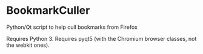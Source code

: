 # BookmarkCuller
Python/Qt script to help cull bookmarks from Firefox

Requires Python 3.
Requires pyqt5 (with the Chromium browser classes, not the webkit ones).
